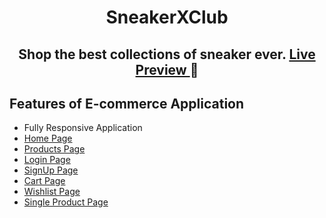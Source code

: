 <h1 align="center" style="font-weight: bold"> SneakerXClub </h1>
<h2 align="center" > Shop the best collections of sneaker ever.   <a href="https://sneakerxclub.netlify.app/"> Live Preview </a>  🚀 </h2>

## Features of E-commerce Application

- Fully Responsive Application
- [Home Page](https://sneakerxclub.netlify.app/index.html)
- [Products Page](https://sneakerxclub.netlify.app/pages/products-list.html)
- [Login Page](https://sneakerxclub.netlify.app/pages/login.html)
- [SignUp Page](https://sneakerxclub.netlify.app/pages/signup.html) 
- [Cart Page](https://sneakerxclub.netlify.app/pages/cart.html) 
- [Wishlist Page](https://sneakerxclub.netlify.app/pages/wishlist.html)  
- [Single Product Page](https://sneakerxclub.netlify.app/pages/product.html)  
